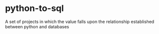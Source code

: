 # python-to-sql
A set of projects in which the value falls upon the relationship established between python and databases
